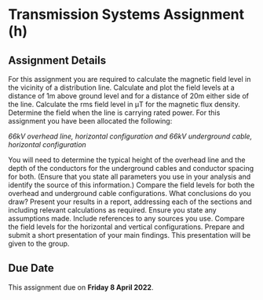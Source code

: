 # Transmission Systems Assignment (h)

## Assignment Details
For this assignment you are required to calculate the magnetic field level in the vicinity of a
distribution line. Calculate and plot the field levels at a distance of 1m above ground level and for a
distance of 20m either side of the line. Calculate the rms field level in μT for the magnetic flux density.
Determine the field when the line is carrying rated power. For this assignment you have been
allocated the following:

_66kV overhead line, horizontal configuration
and
66kV underground cable, horizontal configuration_

You will need to determine the typical height of the overhead line and the depth of the conductors
for the underground cables and conductor spacing for both. (Ensure that you state all parameters
you use in your analysis and identify the source of this information.) Compare the field levels for
both the overhead and underground cable configurations. What conclusions do you draw?
Present your results in a report, addressing each of the sections and including relevant calculations
as required. Ensure you state any assumptions made. Include references to any sources you use.
Compare the field levels for the horizontal and vertical configurations. Prepare and submit a short
presentation of your main findings. This presentation will be given to the group.

## Due Date
This assignment due on **Friday 8 April 2022**.
